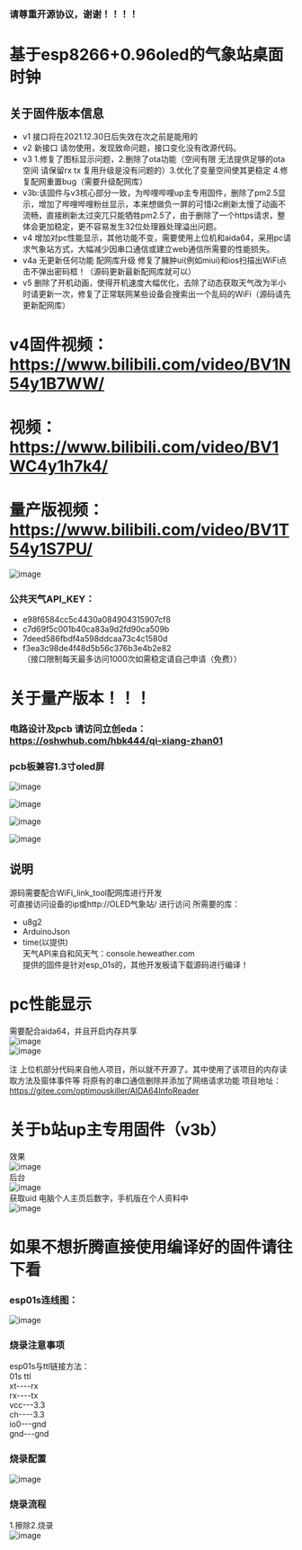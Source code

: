 ### 请尊重开源协议，谢谢！！！！
# 基于esp8266+0.96oled的气象站桌面时钟

## 关于固件版本信息  
* v1 接口将在2021.12.30日后失效在次之前是能用的
* v2 新接口 请勿使用，发现致命问题，接口变化没有改源代码。
* v3 1.修复了图标显示问题，2.删除了ota功能（空间有限 无法提供足够的ota空间 请保留rx tx 复用升级是没有问题的）3.优化了变量空间使其更稳定 4.修复配网重置bug（需要升级配网库）
* v3b:该固件与v3核心部分一致，为哔哩哔哩up主专用固件，删除了pm2.5显示，增加了哔哩哔哩粉丝显示，本来想做负一屏的可惜i2c刷新太慢了动画不流畅，直接刷新太过突兀只能牺牲pm2.5了，由于删除了一个https请求，整体会更加稳定，更不容易发生32位处理器处理溢出问题。
* v4 增加对pc性能显示，其他功能不变，需要使用上位机和aida64，采用pc请求气象站方式，大幅减少因串口通信或建立web通信所需要的性能损失。  
* v4a 无更新任何功能 配网库升级 修复了臃肿ui(例如miui)和ios扫描出WiFi点击不弹出密码框！（源码更新最新配网库就可以）
* v5  删除了开机动画，使得开机速度大幅优化，去除了动态获取天气改为半小时请更新一次，修复了正常联网某些设备会搜索出一个乱码的WiFi（源码请先更新配网库）



# v4固件视频： https://www.bilibili.com/video/BV1N54y1B7WW/
# 视频：https://www.bilibili.com/video/BV1WC4y1h7k4/ 
# 量产版视频： https://www.bilibili.com/video/BV1T54y1S7PU/
![image](https://github.com/bilibilifmk/ESP_weather_Cube/blob/master/%E5%B0%81%E9%9D%A2.jpg)


### 公共天气API_KEY：
* e98f6584cc5c4430a084904315907cf8   
* c7d69f5c001b40ca83a9d2fd90ca509b  
* 7deed586fbdf4a598ddcaa73c4c1580d  
* f3ea3c98de4f48d5b56c376b3e4b2e82  
（接口限制每天最多访问1000次如需稳定请自己申请（免费））



# 关于量产版本！！！
###  电路设计及pcb 请访问立创eda：https://oshwhub.com/hbk444/qi-xiang-zhan01  
### pcb板兼容1.3寸oled屏 
 
 
 ![image](https://github.com/bilibilifmk/ESP_weather_Cube/blob/master/4545.png)  
 
 ![image](https://github.com/bilibilifmk/ESP_weather_Cube/blob/master/54.png)  
 
 ![image](https://github.com/bilibilifmk/ESP_weather_Cube/blob/master/pcb.png)  
 
 
 ![image](https://github.com/bilibilifmk/ESP_weather_Cube/blob/master/%E9%87%8F%E4%BA%A7%E7%89%88/1.png)  
 



## 说明
源码需要配合WiFi_link_tool配网库进行开发  
可直接访问设备的ip或http://OLED气象站/ 进行访问
所需要的库：
* u8g2
* ArduinoJson
* time(以提供)  
天气API来自和风天气：console.heweather.com  
提供的固件是针对esp_01s的，其他开发板请下载源码进行编译！    

# pc性能显示
 需要配合aida64，并且开启内存共享  
 ![image](https://github.com/bilibilifmk/ESP_weather_Cube/blob/master/PC%E4%B8%8A%E4%BD%8D%E6%9C%BA/1.png)  
 ![image](https://github.com/bilibilifmk/ESP_weather_Cube/blob/master/PC%E4%B8%8A%E4%BD%8D%E6%9C%BA/2.png)  
 
 注 上位机部分代码来自他人项目，所以就不开源了。其中使用了该项目的内存读取方法及窗体事件等 将原有的串口通信删除并添加了网络请求功能  项目地址：https://gitee.com/optimouskiller/AIDA64InfoReader  
 

# 关于b站up主专用固件（v3b）
效果  
![image](https://github.com/bilibilifmk/ESP_weather_Cube/blob/master/v3bb.png)  
后台  
![image](https://github.com/bilibilifmk/ESP_weather_Cube/blob/master/uid.png)    
获取uid 电脑个人主页后数字，手机版在个人资料中  
![image](https://github.com/bilibilifmk/ESP_weather_Cube/blob/master/buid.png)      

# 如果不想折腾直接使用编译好的固件请往下看  
### esp01s连线图：
![image](https://github.com/bilibilifmk/ESP_weather_Cube/blob/master/esp01s%E7%94%B5%E8%B7%AF.png)
### 烧录注意事项
esp01s与ttl链接方法：  
01s   ttl    
xt----rx  
rx----tx  
vcc---3.3  
ch----3.3  
io0---gnd  
gnd---gnd  

### 烧录配置
![image](https://github.com/bilibilifmk/ESP_weather_Cube/blob/master/%E7%83%A7%E5%BD%95%E9%85%8D%E7%BD%AE.png)
### 烧录流程
1.擦除2.烧录  
![image](https://github.com/bilibilifmk/ESP_weather_Cube/blob/master/%E7%83%A7%E5%BD%95%E6%B5%81%E7%A8%8B.png)
